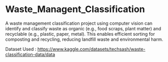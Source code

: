 # Waste_Managent_Classification
A waste management classification project using computer vision can identify and classify waste as organic (e.g., food scraps, plant matter) and recyclable (e.g., plastic, paper, metal). This enables efficient sorting for composting and recycling, reducing landfill waste and environmental harm.


Dataset Used : https://www.kaggle.com/datasets/techsash/waste-classification-data/data
